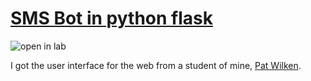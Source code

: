 # <a href="https://github.com/rhildred/flask-sms-step2" target="_blank">SMS Bot in python flask</a>

![open in lab](https://rhildred.github.io/images/button_open-in-selab-ca.png "open in lab")

I got the user interface for the web from a student of mine, [Pat Wilken](https://patwilken.me/).
